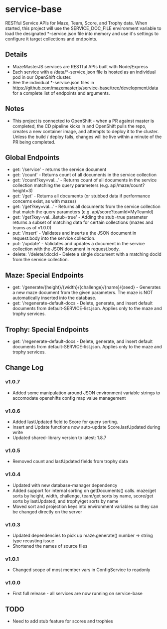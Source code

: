 # service-base

RESTful Service APIs for Maze, Team, Score, and Trophy data. When started, this project will use the SERVICE_DOC_FILE environment variable to load
the designated \*-service.json file into memory and use it's settings to configure it target collections and endpoints.

## Details

- MazeMasterJS services are RESTful APIs built with Node/Express
- Each service with a /data/\*-service.json file is hosted as an individual pod in our OpenShift cluster.
- See the individual \*-service.json files in https://github.com/mazemasterjs/service-base/tree/development/data for a complete list of endpoints and arguments.

## Notes

- This project is connected to OpenShift - when a PR against master is completed, the CD pipeline kicks in and OpenShift pulls the repo, creates a new container image, and attempts to deploy it to the cluster. Unless the build / deploy fails, changes will be live within a minute of the PR being completed.

## Global Endpoints

- get: '/service' - returns the service document
- get: '/count' - Returns count of all documents in the service collection
- get: '/count?key=val...' - Returns count of all documents in the service collection matching the query parameters (e.g. api/maze/count?height=3)
- get: '/get' - Returns all documents (or stubbed data if performance concerns exist, as with mazes)
- get: '/get?key=val...' - Returns all documents from the service collection that match the query parameters (e.g. api/score?teamId=MyTeamId)
- get: '/get?key=val...&stub=true' - Adding the stub=true parameter returns a subset of matching data for certain collections (mazes and teams as of v1.0.0)
- put: '/insert' - Validates and inserts a the JSON document in request.body into the service collection.
- put: '/update' - Validates and updates a document in the service collection with the JSON document in request.body.
- delete: '/delete/:docId - Delete a single document with a matching docId from the service collection.

## Maze: Special Endpoints

- get: '/generate/{height}/{width}/{challenge}/{name}/{seed} - Generates a new maze document from the given parameters. The maze is NOT automatically inserted into the database.
- get: '/regenerate-default-docs - Delete, generate, and insert default documents from default-SERVICE-list.json. Applies only to the maze and trophy services.

## Trophy: Special Endpoints

- get: '/regenerate-default-docs - Delete, generate, and insert default documents from default-SERVICE-list.json. Applies only to the maze and trophy services.

## Change Log

### v1.0.7

- Added some manipulation around JSON environment variable strings to accomodate openshifts config map value management

### v1.0.6

- Added lastUpdated field to Score for query sorting.
- Insert and Update functions now auto-update Score.lastUpdated during write
- Updated shared-library version to latest: 1.8.7

### v1.0.5

- Removed count and lastUpdated fields from trophy data

### v1.0.4

- Updated with new database-manager dependency
- Added support for internal sorting on getDocuments() calls. maze/get sorts by height, width, challenge, team/get sorts by name, score/get sorts by lastUpdated, and trophy/get sorts by name
- Moved sort and projection keys into environment variables so they can be changed directly on the server

### v1.0.3

- Updated dependencies to pick up maze.generate() number -> string type recasting issue
- Shortened the names of source files

### v1.0.1

- Changed scope of most member vars in ConfigService to readonly

### v1.0.0

- First full release - all services are now running on service-base

## TODO

- Need to add stub feature for scores and trophies

